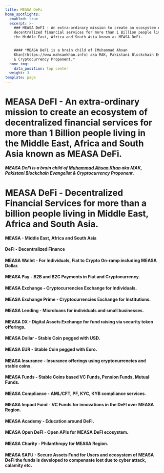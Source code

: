 ```yaml
---
title: MEASA DeFi
home_spotlights:
  enabled: true
  excerpt: >-
    ### MEASA DeFI - An extra-ordinary mission to create an ecosystem of
    decentralized financial services for more than 1 Billion people living in
    the Middle East, Africa and South Asia known as MEASA DeFi.


    #### *MEASA DeFi is a brain child of [Muhammad Ahsan
    Khan](https://www.mahsankhan.info) aka MAK, Pakistani Blockchain Evangelist
    & Cryptocurrency Proponent.*
  home_img:
    data_position: top center
  weight: 3
template: page
---
```

# MEASA DeFI - An extra-ordinary mission to create an ecosystem of decentralized financial services for more than 1 Billion people living in the Middle East, Africa and South Asia known as MEASA DeFi.

#### *MEASA DeFi is a brain child of [Muhammad Ahsan Khan](https://www.mahsankhan.info) aka MAK, Pakistani Blockchain Evangelist & Cryptocurrency Proponent.*

# MEASA DeFi - Decentralized Financial Services for more than a billion people living in Middle East, Africa and South Asia.

#### MEASA - Middle East, Africa and South Asia

#### DeFi - Decentralized Finance

#### MEASA Wallet - For Individuals, Fiat to Crypto On-ramp including MEASA Dollar.

#### MEASA Pay - B2B and B2C Payments in Fiat and Cryptocurrency.

#### MEASA Exchange - Cryptocurrencies Exchange for Individuals.

#### MEASA Exchange Prime - Cryptocurrencies Exchange for Institutions.

#### MEASA Lending - Microloans for individuals and small businesses.

#### MEASA DX - Digital Assets Exchange for fund raising via security token offerings.

#### MEASA Dollar - Stable Coin pegged with USD.

#### MEASA EUR - Stable Coin pegged with Euro.

#### MEASA Insurance - Insurance offerings using cryptocurrencies and stable coins.

#### MEASA Funds - Stable Coins based VC Funds, Pension Funds, Mutual Funds.

#### MEASA Compliance - AML/CFT, PF, KYC, KYB compliance services.

#### MEASA Impact Fund - VC Funds for innovations in the DeFI over MEASA Region.

#### MEASA Academy - Education around DeFi.

#### MEASA Open DeFI - Open APIs for MEASA DeFI ecosystem.

#### MEASA Charity - Philanthropy for MEASA Region.

#### MEASA SAFU - Secure Assets Fund for Users and ecosystem of MEASA DeFI the funds is developed to compensate lost due to cyber attack, calamity etc.
